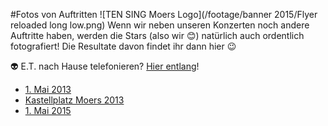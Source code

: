 #Fotos von Auftritten
![TEN SING Moers Logo](/footage/banner 2015/Flyer reloaded long low.png)
Wenn wir neben unseren Konzerten noch andere Auftritte haben, werden die Stars (also wir :blush:) natürlich auch ordentlich fotografiert! Die Resultate davon findet ihr dann hier :wink:

:alien: E.T. nach Hause telefonieren? [Hier entlang](../../Links.md)!

* [1. Mai 2013](https://www.flickr.com/gp/tsmoers/17DKJk)
* [Kastellplatz Moers 2013](https://www.flickr.com/gp/tsmoers/7xC5AB)
* [1. Mai 2015](https://www.flickr.com/gp/tsmoers/W5F6gb)